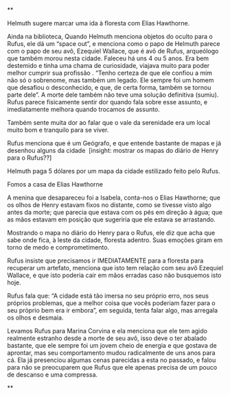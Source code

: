 **

Helmuth sugere marcar uma ida à floresta com Elias Hawthorne.

  

Ainda na biblioteca, Quando Helmuth menciona objetos do oculto para o Rufus, ele dá um “space out”, e menciona como o papo de Helmuth parece com o papo de seu avô, Ezequiel Wallace, que é avô de Rufus, arqueólogo que também morou nesta cidade. Faleceu há uns 4 ou 5 anos. Era bem destemido e tinha uma chama de curiosidade, viajava muito para poder melhor cumprir sua profissão . “Tenho certeza de que ele confiou a mim não só o sobrenome, mas também um legado. Ele sempre foi um homem que desafiou o desconhecido, e que, de certa forma, também se tornou parte dele”. A morte dele também não teve uma solução definitiva (sumiu). Rufus parece fisicamente sentir dor quando fala sobre esse assunto, e imediatamente melhora quando trocamos de assunto.

  

Também sente muita dor ao falar que o vale da serenidade era um local muito bom e tranquilo para se viver.

  

Rufus menciona que é um Geógrafo, e que entende bastante de mapas e já desenhou alguns da cidade  [insight: mostrar os mapas do diário de Henry para o Rufus??]

  

Helmuth paga 5 dólares por um mapa da cidade estilizado feito pelo Rufus.

Fomos a casa de Elias Hawthorne

  

A menina que desapareceu foi a Isabela, conta-nos o Elias Hawthorne; que os olhos de Henry estavam fixos no distante, como se tivesse visto algo antes da morte; que parecia que estava com os pés em direção à água; que as mãos estavam em posição que sugeriria que ele estava se arrastando.

  

Mostrando o mapa no diário do Henry para o Rufus, ele diz que acha que sabe onde fica, à leste da cidade, floresta adentro. Suas emoções giram em torno de medo e comprometimento.

  

Rufus insiste que precisamos ir IMEDIATAMENTE para a floresta para recuperar um artefato, menciona que isto tem relação com seu avô Ezequiel Wallace, e que isto poderia cair em mãos erradas caso não busquemos isto hoje.

  

Rufus fala que: “A cidade está tão imersa no seu próprio erro, nos seus próprios problemas, que a melhor coisa que vocês poderiam fazer para o seu próprio bem era ir embora”, em seguida, tenta falar algo, mas arregala os olhos e desmaia.

  

Levamos Rufus para Marina Corvina e ela menciona que ele tem agido realmente estranho desde a morte de seu avô, isso deve o ter abalado bastante, que ele sempre foi um jovem cheio de energia e que gostava de aprontar, mas seu comportamento mudou radicalmente de uns anos para cá. Ela já presenciou algumas cenas parecidas a esta no passado, e falou para não se preocuparem que Rufus que ele apenas precisa de um pouco de descanso e uma compressa.

**